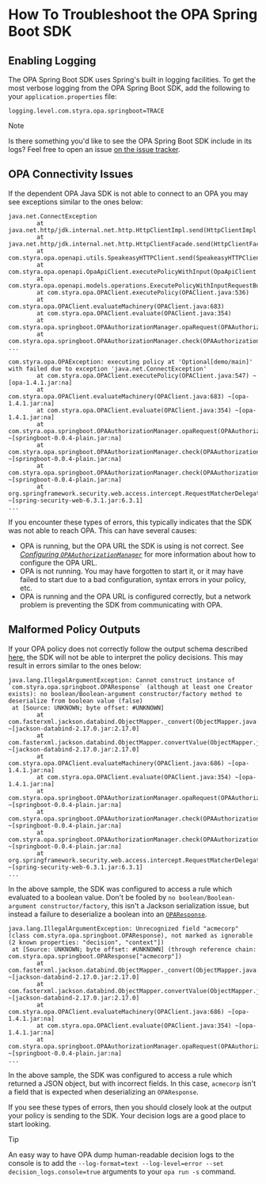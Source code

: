 # How To Troubleshoot the OPA Spring Boot SDK

## Enabling Logging

The OPA Spring Boot SDK uses Spring's built in logging facilities. To get the most verbose logging from the OPA Spring Boot SDK, add the following to your `application.properties` file:

```properties
logging.level.com.styra.opa.springboot=TRACE
```

> [!NOTE]
> Is there something you'd like to see the OPA Spring Boot SDK include in its logs? Feel free to open an issue [on the issue tracker](https://github.com/StyraInc/opa-springboot/issues).

## OPA Connectivity Issues

If the dependent OPA Java SDK is not able to connect to an OPA you may see exceptions similar to the ones below:

```javastacktrace
java.net.ConnectException
        at java.net.http/jdk.internal.net.http.HttpClientImpl.send(HttpClientImpl.java:573)
        at java.net.http/jdk.internal.net.http.HttpClientFacade.send(HttpClientFacade.java:123)
        at com.styra.opa.openapi.utils.SpeakeasyHTTPClient.send(SpeakeasyHTTPClient.java:20)
        at com.styra.opa.openapi.OpaApiClient.executePolicyWithInput(OpaApiClient.java:508)
        at com.styra.opa.openapi.models.operations.ExecutePolicyWithInputRequestBuilder.call(ExecutePolicyWithInputRequestBuilder.java:37)
        at com.styra.opa.OPAClient.executePolicy(OPAClient.java:536)
        at com.styra.opa.OPAClient.evaluateMachinery(OPAClient.java:683)
        at com.styra.opa.OPAClient.evaluate(OPAClient.java:354)
        at com.styra.opa.springboot.OPAAuthorizationManager.opaRequest(OPAAuthorizationManager.java:254)
        at com.styra.opa.springboot.OPAAuthorizationManager.check(OPAAuthorizationManager.java:275)
...
```

```javastacktrace
com.styra.opa.OPAException: executing policy at 'Optional[demo/main]' with failed due to exception 'java.net.ConnectException'
        at com.styra.opa.OPAClient.executePolicy(OPAClient.java:547) ~[opa-1.4.1.jar:na]
        at com.styra.opa.OPAClient.evaluateMachinery(OPAClient.java:683) ~[opa-1.4.1.jar:na]
        at com.styra.opa.OPAClient.evaluate(OPAClient.java:354) ~[opa-1.4.1.jar:na]
        at com.styra.opa.springboot.OPAAuthorizationManager.opaRequest(OPAAuthorizationManager.java:254) ~[springboot-0.0.4-plain.jar:na]
        at com.styra.opa.springboot.OPAAuthorizationManager.check(OPAAuthorizationManager.java:275) ~[springboot-0.0.4-plain.jar:na]
        at com.styra.opa.springboot.OPAAuthorizationManager.check(OPAAuthorizationManager.java:33) ~[springboot-0.0.4-plain.jar:na]
        at org.springframework.security.web.access.intercept.RequestMatcherDelegatingAuthorizationManager.check(RequestMatcherDelegatingAuthorizationManager.java:87) ~[spring-security-web-6.3.1.jar:6.3.1]
...
```

If you encounter these types of errors, this typically indicates that the SDK was not able to reach OPA. This can have several causes:

- OPA is running, but the OPA URL the SDK is using is not correct. See [_Configuring `OPAAuthorizationManager`_](./add-sdk#configuring-opaauthorizationmanager) for more information about how to configure the OPA URL.
- OPA is not running. You may have forgotten to start it, or it may have failed to start due to a bad configuration, syntax errors in your policy, etc.
- OPA is running and the OPA URL is configured correctly, but a network problem is preventing the SDK from communicating with OPA.

## Malformed Policy Outputs

If your OPA policy does not correctly follow the output schema described [here](../reference/input-output-schema), the SDK will not be able to interpret the policy decisions. This may result in errors similar to the ones below:

```javastacktrace
java.lang.IllegalArgumentException: Cannot construct instance of `com.styra.opa.springboot.OPAResponse` (although at least one Creator exists): no boolean/Boolean-argument constructor/factory method to deserialize from boolean value (false)
 at [Source: UNKNOWN; byte offset: #UNKNOWN]
        at com.fasterxml.jackson.databind.ObjectMapper._convert(ObjectMapper.java:4624) ~[jackson-databind-2.17.0.jar:2.17.0]
        at com.fasterxml.jackson.databind.ObjectMapper.convertValue(ObjectMapper.java:4565) ~[jackson-databind-2.17.0.jar:2.17.0]
        at com.styra.opa.OPAClient.evaluateMachinery(OPAClient.java:686) ~[opa-1.4.1.jar:na]
        at com.styra.opa.OPAClient.evaluate(OPAClient.java:354) ~[opa-1.4.1.jar:na]
        at com.styra.opa.springboot.OPAAuthorizationManager.opaRequest(OPAAuthorizationManager.java:254) ~[springboot-0.0.4-plain.jar:na]
        at com.styra.opa.springboot.OPAAuthorizationManager.check(OPAAuthorizationManager.java:275) ~[springboot-0.0.4-plain.jar:na]
        at com.styra.opa.springboot.OPAAuthorizationManager.check(OPAAuthorizationManager.java:33) ~[springboot-0.0.4-plain.jar:na]
        at org.springframework.security.web.access.intercept.RequestMatcherDelegatingAuthorizationManager.check(RequestMatcherDelegatingAuthorizationManager.java:87) ~[spring-security-web-6.3.1.jar:6.3.1]
...
```

In the above sample, the SDK was configured to access a rule which evaluated to a boolean value. Don't be fooled by `no boolean/Boolean-argument constructor/factory`, this isn't a Jackson serialization issue, but instead a failure to deserialize a boolean into an [`OPAResponse`](https://styrainc.github.io/opa-springboot/javadoc/com/styra/opa/springboot/OPAResponse.html).

```javastacktrace
java.lang.IllegalArgumentException: Unrecognized field "acmecorp" (class com.styra.opa.springboot.OPAResponse), not marked as ignorable (2 known properties: "decision", "context"])
 at [Source: UNKNOWN; byte offset: #UNKNOWN] (through reference chain: com.styra.opa.springboot.OPAResponse["acmecorp"])
        at com.fasterxml.jackson.databind.ObjectMapper._convert(ObjectMapper.java:4624) ~[jackson-databind-2.17.0.jar:2.17.0]
        at com.fasterxml.jackson.databind.ObjectMapper.convertValue(ObjectMapper.java:4565) ~[jackson-databind-2.17.0.jar:2.17.0]
        at com.styra.opa.OPAClient.evaluateMachinery(OPAClient.java:686) ~[opa-1.4.1.jar:na]
        at com.styra.opa.OPAClient.evaluate(OPAClient.java:354) ~[opa-1.4.1.jar:na]
        at com.styra.opa.springboot.OPAAuthorizationManager.opaRequest(OPAAuthorizationManager.java:254) ~[springboot-0.0.4-plain.jar:na]
...
```

In the above sample, the SDK was configured to access a rule which returned a JSON object, but with incorrect fields. In this case, `acmecorp` isn't a field that is expected when deserializing an `OPAResponse`.

If you see these types of errors, then you should closely look at the output your policy is sending to the SDK. Your decision logs are a good place to start looking.

> [!TIP]
> An easy way to have OPA dump human-readable decision logs to the console is to add the `--log-format=text --log-level=error --set decision_logs.console=true` arguments to your `opa run -s` command.

